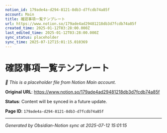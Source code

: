 ```yaml
---
notion_id: 179ade4a-d294-8121-8db3-d7fcdb74a85f
account: Main
title: 確認事項一覧テンプレート
url: https://www.notion.so/179ade4ad29481218db3d7fcdb74a85f
created_time: 2025-01-12T03:28:00.000Z
last_edited_time: 2025-01-12T03:28:00.000Z
sync_status: placeholder
sync_time: 2025-07-12T15:01:15.010369
---
```


# 確認事項一覧テンプレート

*🔄 This is a placeholder file from Notion Main account.*

**Original URL**: https://www.notion.so/179ade4ad29481218db3d7fcdb74a85f

**Status**: Content will be synced in a future update.

**Page ID**: `179ade4a-d294-8121-8db3-d7fcdb74a85f`

---

*Generated by Obsidian-Notion sync at 2025-07-12 15:01:15*
